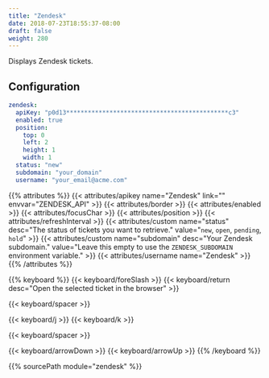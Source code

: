 ```yaml
---
title: "Zendesk"
date: 2018-07-23T18:55:37-08:00
draft: false
weight: 280
---
```


Displays Zendesk tickets.

## Configuration

```yaml
zendesk:
  apiKey: "p0d13*********************************************c3"
  enabled: true
  position:
    top: 0
    left: 2
    height: 1
    width: 1
  status: "new"
  subdomain: "your_domain"
  username: "your_email@acme.com"
```

{{% attributes %}}
  {{< attributes/apikey name="Zendesk" link="" envvar="ZENDESK_API" >}}
  {{< attributes/border >}}
  {{< attributes/enabled >}}
  {{< attributes/focusChar >}}
  {{< attributes/position >}}
  {{< attributes/refreshInterval >}}
  {{< attributes/custom name="status" desc="The status of tickets you want to retrieve." value="`new`, `open`, `pending`, `hold`" >}}
  {{< attributes/custom name="subdomain" desc="Your Zendesk subdomain." value="Leave this empty to use the `ZENDESK_SUBDOMAIN` environment variable." >}}
  {{< attributes/username name="Zendesk" >}}
{{% /attributes %}}

{{% keyboard %}}
  {{< keyboard/foreSlash >}}
  {{< keyboard/return desc="Open the selected ticket in the browser" >}}

  {{< keyboard/spacer >}}

  {{< keyboard/j >}}
  {{< keyboard/k >}}

  {{< keyboard/spacer >}}

  {{< keyboard/arrowDown >}}
  {{< keyboard/arrowUp >}}
{{% /keyboard %}}

{{% sourcePath module="zendesk" %}}